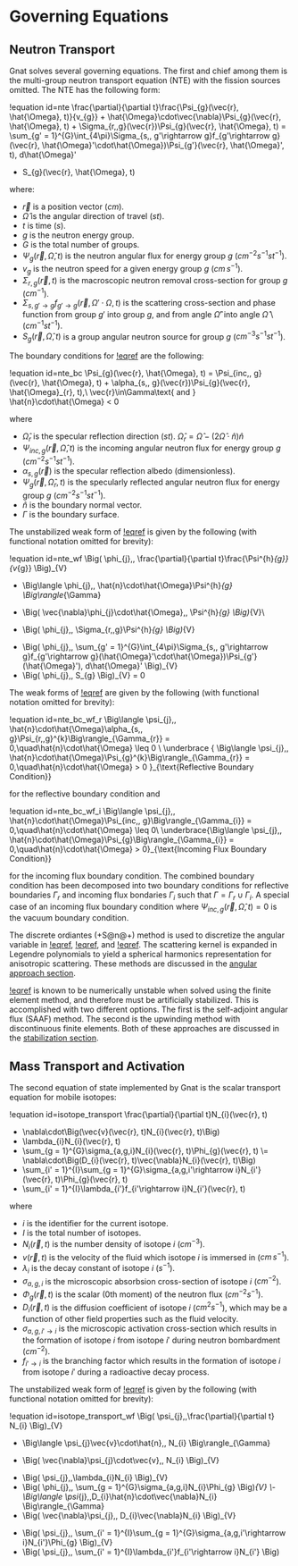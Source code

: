 # Governing Equations

## Neutron Transport

Gnat solves several governing equations. The first and chief among them is the
multi-group neutron transport equation (NTE) with the fission sources omitted.
The NTE has the following form:

!equation id=nte
\frac{\partial}{\partial t}\frac{\Psi_{g}(\vec{r}, \hat{\Omega}, t)}{v_{g}} + \hat{\Omega}\cdot\vec{\nabla}\Psi_{g}(\vec{r}, \hat{\Omega}, t) + \Sigma_{r,\,g}(\vec{r})\Psi_{g}(\vec{r}, \hat{\Omega}, t) =
\sum_{g' = 1}^{G}\int_{4\pi}\Sigma_{s,\, g'\rightarrow g}f_{g'\rightarrow g}(\vec{r}, \hat{\Omega}'\cdot\hat{\Omega})\Psi_{g'}(\vec{r}, \hat{\Omega}', t)\, d\hat{\Omega}'
+ S_{g}(\vec{r}, \hat{\Omega}, t)

where:

- $\vec{r}$ is a position vector ($cm$).
- $\hat{\Omega}$ is the angular direction of travel ($st$).
- $t$ is time ($s$).
- $g$ is the neutron energy group.
- $G$ is the total number of groups.
- $\Psi_{g}(\vec{r}, \hat{\Omega}, t)$ is the neutron angular flux for energy group $g$
  ($cm^{-2}s^{-1}st^{-1}$).
- $v_{g}$ is the neutron speed for a given energy group $g$ ($cm\, s^{-1}$).
- $\Sigma_{r,\,g}(\vec{r}, t)$ is the macroscopic neutron removal cross-section for group $g$ ($cm^{-1}$).
- $\Sigma_{s,\, g'\rightarrow g}f_{g'\rightarrow g}(\vec{r}, \Omega'\cdot\Omega, t)$
  is the scattering cross-section and phase function from group $g'$ into group $g$,
  and from angle $\hat{\Omega}'$ into angle $\hat{\Omega}$ \\ ($cm^{-1}st^{-1}$).
- $S_{g}(\vec{r}, \hat{\Omega}, t)$ is a group angular neutron source for group $g$
  ($cm^{-3}s^{-1}st^{-1}$).

The boundary conditions for [!eqref](nte) are the following:

!equation id=nte_bc
\Psi_{g}(\vec{r}, \hat{\Omega}, t) = \Psi_{inc,\, g}(\vec{r}, \hat{\Omega}, t) + \alpha_{s,\, g}(\vec{r})\Psi_{g}(\vec{r}, \hat{\Omega}_{r}, t),\\
\vec{r}\in\Gamma\text{ and } \hat{n}\cdot\hat{\Omega} < 0

where

- $\hat{\Omega}_{r}$ is the specular reflection direction ($st$). $\hat{\Omega}_{r} = \hat{\Omega} - (2\hat{\Omega}\cdot\hat{n})\hat{n}$
- $\Psi_{inc,\, g}(\vec{r}, \hat{\Omega}, t)$ is the incoming angular neutron flux for energy group $g$
  ($cm^{-2}s^{-1}st^{-1}$).
- $\alpha_{s,\, g}(\vec{r})$ is the specular reflection albedo (dimensionless).
- $\Psi_{g}(\vec{r}, \hat{\Omega}_{r}, t)$ is the specularly reflected angular neutron flux for energy group $g$
  ($cm^{-2}s^{-1}st^{-1}$).
- $\hat{n}$ is the boundary normal vector.
- $\Gamma$ is the boundary surface.

The unstabilized weak form of [!eqref](nte) is given by the following (with functional
notation omitted for brevity):

!equation id=nte_wf
\Big( \phi_{j},\, \frac{\partial}{\partial t}\frac{\Psi^{h}_{g}}{v_{g}} \Big)_{V}
+ \Big\langle \phi_{j},\, \hat{n}\cdot\hat{\Omega}\Psi^{h}_{g} \Big\rangle_{\Gamma}
- \Big( \vec{\nabla}\phi_{j}\cdot\hat{\Omega},\, \Psi^{h}_{g} \Big)_{V}\\
+ \Big( \phi_{j},\, \Sigma_{r,\,g}\Psi^{h}_{g} \Big)_{V}
- \Big( \phi_{j},\, \sum_{g' = 1}^{G}\int_{4\pi}\Sigma_{s,\, g'\rightarrow g}f_{g'\rightarrow g}(\hat{\Omega}'\cdot\hat{\Omega})\Psi_{g'}(\hat{\Omega}')\, d\hat{\Omega}' \Big)_{V}
- \Big( \phi_{j},\, S_{g} \Big)_{V} = 0

The weak forms of [!eqref](nte_bc) are given by the following (with functional notation omitted for brevity):

!equation id=nte_bc_wf_r
\Big\langle \psi_{j},\, \hat{n}\cdot\hat{\Omega}\alpha_{s,\, g}\Psi_{r,\,g}^{k}\Big\rangle_{\Gamma_{r}} = 0,\quad\hat{n}\cdot\hat{\Omega} \leq 0
\\
\underbrace
{
\Big\langle \psi_{j},\, \hat{n}\cdot\hat{\Omega}\Psi_{g}^{k}\Big\rangle_{\Gamma_{r}} = 0,\quad\hat{n}\cdot\hat{\Omega} > 0
}_{\text{Reflective Boundary Condition}}

for the reflective boundary condition and

!equation id=nte_bc_wf_i
\Big\langle \psi_{j},\, \hat{n}\cdot\hat{\Omega}\Psi_{inc,\, g}\Big\rangle_{\Gamma_{i}} = 0,\quad\hat{n}\cdot\hat{\Omega} \leq 0\\
\underbrace{\Big\langle \psi_{j},\, \hat{n}\cdot\hat{\Omega}\Psi_{g}\Big\rangle_{\Gamma_{i}} = 0,\quad\hat{n}\cdot\hat{\Omega} > 0}_{\text{Incoming Flux Boundary Condition}}

for the incoming flux boundary condition. The combined boundary condition has been
decomposed into two boundary conditions for reflective boundaries $\Gamma_{r}$ and
incoming flux bondaries $\Gamma_{i}$ such that $\Gamma = \Gamma_{r}\cup\Gamma_{i}$.
A special case of an incoming flux boundary condition where $\Psi_{inc,\, g}(\vec{r}, \hat{\Omega}, t) = 0$
is the vacuum boundary condition.

The discrete ordiantes (+S@n@+) method is used to discretize the angular variable in
[!eqref](nte_wf), [!eqref](nte_bc_wf_r), and [!eqref](nte_bc_wf_i). The scattering kernel is expanded in Legendre
polynomials to yield a spherical harmonics representation for anisotropic scattering.
These methods are discussed in the [angular approach section](nte_angular_approach.md).

[!eqref](nte_wf) is known to be numerically unstable when solved using the finite element method, and therefore must be artificially stabilized. This is accomplished with two different options. The first is the self-adjoint angular flux (SAAF) method. The second is the upwinding method with discontinuous finite elements. Both of these approaches are discussed in the [stabilization section](stabilization.md).

## Mass Transport and Activation

The second equation of state implemented by Gnat is the scalar transport equation
for mobile isotopes:

!equation id=isotope_transport
\frac{\partial}{\partial t}N_{i}(\vec{r}, t)
+ \nabla\cdot\Big(\vec{v}(\vec{r}, t)N_{i}(\vec{r}, t)\Big)
+ \lambda_{i}N_{i}(\vec{r}, t)
+ \sum_{g = 1}^{G}\sigma_{a,g,i}N_{i}(\vec{r}, t)\Phi_{g}(\vec{r}, t)
\\= \nabla\cdot\Big(D_{i}(\vec{r}, t)\vec{\nabla}N_{i}(\vec{r}, t)\Big)
+ \sum_{i' = 1}^{I}\sum_{g = 1}^{G}\sigma_{a,g,i'\rightarrow i}N_{i'}(\vec{r}, t)\Phi_{g}(\vec{r}, t)
+ \sum_{i' = 1}^{I}\lambda_{i'}f_{i'\rightarrow i}N_{i'}(\vec{r}, t)

where

- $i$ is the identifier for the current isotope.
- $I$ is the total number of isotopes.
- $N_{i}(\vec{r}, t)$ is the number density of isotope $i$ ($cm^{-3}$).
- $v(\vec{r}, t)$ is the velocity of the fluid which isotope $i$ is immersed in ($cm\,s^{-1}$).
- $\lambda_{i}$ is the decay constant of isotope $i$ ($s^{-1}$).
- $\sigma_{a,g,i}$ is the microscopic absorbsion cross-section of isotope $i$ ($cm^{-2}$).
- $\Phi_{g}(\vec{r}, t)$ is the scalar (0th moment) of the neutron flux ($cm^{-2}s^{-1}$).
- $D_{i}(\vec{r}, t)$ is the diffusion coefficient of isotope $i$ ($cm^{2}s^{-1}$),
  which may be a function of other field properties such as the fluid velocity.
- $\sigma_{a,g,i'\rightarrow i}$ is the microscopic activation cross-section
  which results in the formation of isotope $i$ from isotope $i'$ during neutron
  bombardment ($cm^{-2}$).
- $f_{i'\rightarrow i}$ is the branching factor which results in the formation of
  isotope $i$ from isotope $i'$ during a radioactive decay process.

The unstabilized weak form of [!eqref](isotope_transport) is given by the
following (with functional notation omitted for brevity):

!equation id=isotope_transport_wf
\Big( \psi_{j},\,\frac{\partial}{\partial t} N_{i} \Big)_{V}
+ \Big\langle \psi_{j}\vec{v}\cdot\hat{n},\, N_{i} \Big\rangle_{\Gamma}
- \Big( \vec{\nabla}\psi_{j}\cdot\vec{v},\, N_{i} \Big)_{V}
+ \Big( \psi_{j},\,\lambda_{i}N_{i} \Big)_{V}
+ \Big( \phi_{j},\, \sum_{g = 1}^{G}\sigma_{a,g,i}N_{i}\Phi_{g} \Big)_{V}
\\- \Big\langle \psi_{j},\,D_{i}\hat{n}\cdot\vec{\nabla}N_{i} \Big\rangle_{\Gamma}
+ \Big( \vec{\nabla}\psi_{j},\, D_{i}\vec{\nabla}N_{i} \Big)_{V}
- \Big( \psi_{j},\, \sum_{i' = 1}^{I}\sum_{g = 1}^{G}\sigma_{a,g,i'\rightarrow i}N_{i'}\Phi_{g} \Big)_{V}
- \Big( \psi_{j},\, \sum_{i' = 1}^{I}\lambda_{i'}f_{i'\rightarrow i}N_{i'} \Big)

